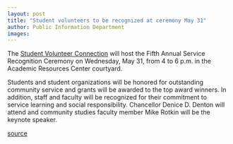 ```yaml
---
layout: post
title: "Student volunteers to be recognized at ceremony May 31"
author: Public Information Department
images:
---
```


The [Student Volunteer Connection][1] will host the Fifth Annual Service Recognition Ceremony on Wednesday, May 31, from 4 to 6 p.m. in the Academic Resources Center courtyard.

Students and student organizations will be honored for outstanding community service and grants will be awarded to the top award winners. In addition, staff and faculty will be recognized for their commitment to service learning and social responsibility. Chancellor Denice D. Denton will attend and community studies faculty member Mike Rotkin will be the keynote speaker.

[1]: http://volunteer.ucsc.edu/serviceawards/ceremony/

[source](http://www1.ucsc.edu/currents/05-06/05-29/brief-volunteers.asp "Permalink to brief-volunteers")
